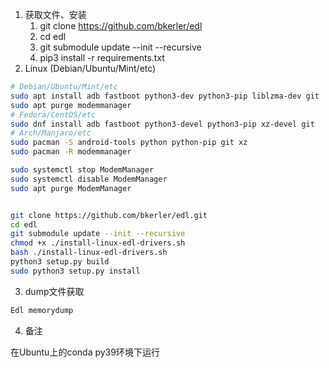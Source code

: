 1. 获取文件、安装
   1. git clone  https://github.com/bkerler/edl
   2. cd edl
   3. git submodule update --init --recursive
   4. pip3 install -r requirements.txt
2. Linux (Debian/Ubuntu/Mint/etc)

```bash
# Debian/Ubuntu/Mint/etc
sudo apt install adb fastboot python3-dev python3-pip liblzma-dev git
sudo apt purge modemmanager
# Fedora/CentOS/etc
sudo dnf install adb fastboot python3-devel python3-pip xz-devel git
# Arch/Manjaro/etc
sudo pacman -S android-tools python python-pip git xz
sudo pacman -R modemmanager

sudo systemctl stop ModemManager
sudo systemctl disable ModemManager
sudo apt purge ModemManager


git clone https://github.com/bkerler/edl.git
cd edl
git submodule update --init --recursive
chmod +x ./install-linux-edl-drivers.sh
bash ./install-linux-edl-drivers.sh
python3 setup.py build
sudo python3 setup.py install
```

3. dump文件获取

```bash
Edl memorydump
```

4. 备注

在Ubuntu上的conda py39环境下运行



